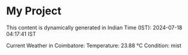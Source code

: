 # My Project

This content is dynamically generated in Indian Time (IST): 2024-07-18 04:17:41 IST


Current Weather in Coimbatore:
Temperature: 23.88 °C
Condition: mist
